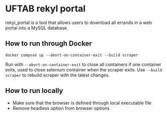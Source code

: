 # UFTAB rekyl portal

rekyl_portal is a tool that allows users to download all errands in a web portal into a MySQL database.


## How to run through Docker

`docker compose up --abort-on-container-exit --build scraper`

Run with `--abort-on-container-exit` to close all containers if one container exits, used to
close selenium container when the scraper exits.
Use `--build scraper` to rebuild scraper with the latest changes.

## How to run locally
- Make sure that the browser is defined through local executable file
- Remove headless option from browser options
